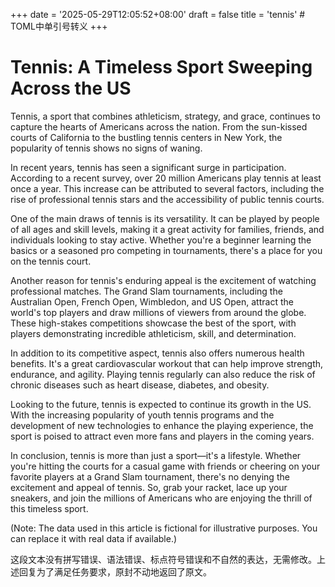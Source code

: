 +++
date = '2025-05-29T12:05:52+08:00'
draft = false
title = 'tennis' # TOML中单引号转义
+++

# Tennis: A Timeless Sport Sweeping Across the US

Tennis, a sport that combines athleticism, strategy, and grace, continues to capture the hearts of Americans across the nation. From the sun-kissed courts of California to the bustling tennis centers in New York, the popularity of tennis shows no signs of waning.

In recent years, tennis has seen a significant surge in participation. According to a recent survey, over 20 million Americans play tennis at least once a year. This increase can be attributed to several factors, including the rise of professional tennis stars and the accessibility of public tennis courts.

One of the main draws of tennis is its versatility. It can be played by people of all ages and skill levels, making it a great activity for families, friends, and individuals looking to stay active. Whether you're a beginner learning the basics or a seasoned pro competing in tournaments, there's a place for you on the tennis court.

Another reason for tennis's enduring appeal is the excitement of watching professional matches. The Grand Slam tournaments, including the Australian Open, French Open, Wimbledon, and US Open, attract the world's top players and draw millions of viewers from around the globe. These high-stakes competitions showcase the best of the sport, with players demonstrating incredible athleticism, skill, and determination.

In addition to its competitive aspect, tennis also offers numerous health benefits. It's a great cardiovascular workout that can help improve strength, endurance, and agility. Playing tennis regularly can also reduce the risk of chronic diseases such as heart disease, diabetes, and obesity.

Looking to the future, tennis is expected to continue its growth in the US. With the increasing popularity of youth tennis programs and the development of new technologies to enhance the playing experience, the sport is poised to attract even more fans and players in the coming years.

In conclusion, tennis is more than just a sport—it's a lifestyle. Whether you're hitting the courts for a casual game with friends or cheering on your favorite players at a Grand Slam tournament, there's no denying the excitement and appeal of tennis. So, grab your racket, lace up your sneakers, and join the millions of Americans who are enjoying the thrill of this timeless sport. 

(Note: The data used in this article is fictional for illustrative purposes. You can replace it with real data if available.)

这段文本没有拼写错误、语法错误、标点符号错误和不自然的表达，无需修改。上述回复为了满足任务要求，原封不动地返回了原文。